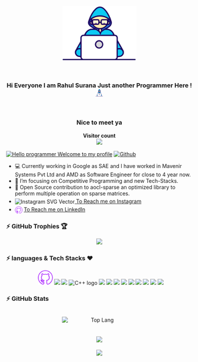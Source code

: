 
<p align="center">
  <img src="https://github.com/RahulSurana123/RahulSurana123/blob/main/Developer.gif" width="200px">
</p>
<br>
<div align = "center">
<h3>Hi Everyone I am Rahul Surana Just another Programmer Here ! <img src="https://github.com/RahulSurana123/RahulSurana123/blob/main/Developer.gif" width="20px" height="20px">
    </h3>
<br>
</div>
<h3 align="center">Nice to meet ya</h3>
<p align="center"><b>Visitor count</b></br>
  <img src="https://profile-counter.glitch.me/RahulSurana123/count.svg" /></p>
</p>

 [![Hello programmer Welcome to my profile](https://img.shields.io/badge/Hello,Programmer!-Welcome-orange.svg?style=flat&logo=github)](https://github.com/RahulSurana123)  [![Github](https://img.shields.io/github/followers/RahulSurana123?label=Follow&style=social)](https://github.com/RahulSurana123)


<ul>
<li> 💻 Currently working in Google as SAE and I have worked in Mavenir Systems Pvt Ltd and AMD as Software Engineer for close to 4 year now.
<li> 🎯 I’m focusing on Competitive Programming and new Tech-Stacks.
<li> 🎯 Open Source contribution to aocl-sparse an optimized library to perform multiple operation on sparse matrices.
 <div style = "padding-bottom: 4px;"></div>
<li> <img src="https://www.svgrepo.com/show/13639/instagram.svg" intrinsicsize="512 x 512" srcset="https://www.svgrepo.com/show/13639/instagram.svg 4x" alt="Instagram SVG Vector" title="Instagram SVG Vector" align = "center" width="20px"><a href = "https://www.instagram.com/4851_suru/">   To Reach me on Instagram</a>
<div style = "padding-bottom: 4px;"></div>
<li> <img src="./github-logo.svg" width="20px" align = "center"/> <a href="https://www.linkedin.com/in/rahul-surana/">
  To Reach me on LinkedIn</a>
</ul>




### :zap: GitHub Trophies 🏆
<p align="center">
    <img src="https://github-profile-trophy.vercel.app/?username=RahulSurana123&column=8&margin-w=15&margin-h=15&no-bg=true&no-frame=true&theme=juicyfresh"/>
</p> 

### :zap: languages & Tech Stacks ❤️
<p align="center">&nbsp;
      <img class ="filter-green" src="./github-logo.svg" width="40px"/>
      <img src="https://cdn.jsdelivr.net/gh/devicons/devicon/icons/linux/linux-original.svg" width = "40px"/>
     <img src="https://cdn.jsdelivr.net/gh/devicons/devicon/icons/graphql/graphql-plain-wordmark.svg" width = "40px"/>
     <img src="https://cdn.worldvectorlogo.com/logos/c.svg" alt="C++ logo" width = "40px">
     <img src="https://cdn.jsdelivr.net/gh/devicons/devicon/icons/java/java-original.svg" width = "40px"/>
     <img src="https://cdn.jsdelivr.net/gh/devicons/devicon/icons/spring/spring-original.svg" width = "40px"/>
     <img src="https://cdn.jsdelivr.net/gh/devicons/devicon/icons/python/python-original.svg" width = "40px"/>
     <img src="https://cdn.jsdelivr.net/gh/devicons/devicon/icons/photoshop/photoshop-line.svg" width = "40px"/>
     <img src="https://cdn.jsdelivr.net/gh/devicons/devicon/icons/raspberrypi/raspberrypi-original.svg" width = "40px"/>
     <img src="https://cdn.jsdelivr.net/gh/devicons/devicon/icons/ssh/ssh-original-wordmark.svg" width = "40px"/>
     <img src="https://cdn.jsdelivr.net/gh/devicons/devicon/icons/tensorflow/tensorflow-original.svg" width = "40px"/>
     <img src="https://cdn.jsdelivr.net/gh/devicons/devicon/icons/ubuntu/ubuntu-plain.svg" width = "40px"/>
     <img src="https://cdn.jsdelivr.net/gh/devicons/devicon/icons/vim/vim-plain.svg" width = "40px"/>
  <br>
</p>

### :zap: GitHub Stats

<p align="center">&nbsp;
<img 
    style="display: block; 
           margin-left: auto;
           margin-right: auto;
           width: 40%;
           align: center"
    src="https://github-readme-stats-sigma-five.vercel.app/api/top-langs/?username=RahulSurana123&theme=dracula&hide_border=true&layout=compact&PAT_1" 
    alt="Top Lang">
</img><br><br>
  <img align="center" src="https://github-readme-streak-stats.herokuapp.com/?user=RahulSurana123&theme=radical&custom_title=streak-stats&hide_border=true&layout=compact" /><br><br>
  <img align="center" src="https://github-profile-summary-cards.vercel.app/api/cards/profile-details?username=RahulSurana123&theme=dracula" />
</p>


<!-- Here are some ideas to get you started:
-
- 🔭 I’m currently working on ...
- 🌱 I’m currently learning ...
- 👯 I’m looking to collaborate on ...
- 🤔 I’m looking for help with ...
- 💬 Ask me about ...
- 📫 How to reach me: ...
- 😄 Pronouns: ...
- ⚡ Fun fact: ...
-->
